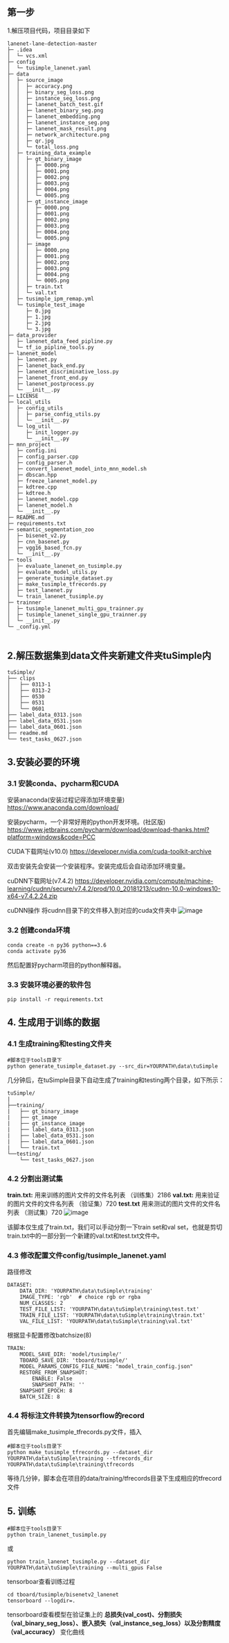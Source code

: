 ## 第一步
1.解压项目代码，项目目录如下

```
lanenet-lane-detection-master
├─ .idea
│  └─ vcs.xml
├─ config
│  └─ tusimple_lanenet.yaml
├─ data
│  ├─ source_image
│  │  ├─ accuracy.png
│  │  ├─ binary_seg_loss.png
│  │  ├─ instance_seg_loss.png
│  │  ├─ lanenet_batch_test.gif
│  │  ├─ lanenet_binary_seg.png
│  │  ├─ lanenet_embedding.png
│  │  ├─ lanenet_instance_seg.png
│  │  ├─ lanenet_mask_result.png
│  │  ├─ network_architecture.png
│  │  ├─ qr.jpg
│  │  └─ total_loss.png
│  ├─ training_data_example
│  │  ├─ gt_binary_image
│  │  │  ├─ 0000.png
│  │  │  ├─ 0001.png
│  │  │  ├─ 0002.png
│  │  │  ├─ 0003.png
│  │  │  ├─ 0004.png
│  │  │  └─ 0005.png
│  │  ├─ gt_instance_image
│  │  │  ├─ 0000.png
│  │  │  ├─ 0001.png
│  │  │  ├─ 0002.png
│  │  │  ├─ 0003.png
│  │  │  ├─ 0004.png
│  │  │  └─ 0005.png
│  │  ├─ image
│  │  │  ├─ 0000.png
│  │  │  ├─ 0001.png
│  │  │  ├─ 0002.png
│  │  │  ├─ 0003.png
│  │  │  ├─ 0004.png
│  │  │  └─ 0005.png
│  │  ├─ train.txt
│  │  └─ val.txt
│  ├─ tusimple_ipm_remap.yml
│  └─ tusimple_test_image
│     ├─ 0.jpg
│     ├─ 1.jpg
│     ├─ 2.jpg
│     └─ 3.jpg
├─ data_provider
│  ├─ lanenet_data_feed_pipline.py
│  └─ tf_io_pipline_tools.py
├─ lanenet_model
│  ├─ lanenet.py
│  ├─ lanenet_back_end.py
│  ├─ lanenet_discriminative_loss.py
│  ├─ lanenet_front_end.py
│  ├─ lanenet_postprocess.py
│  └─ __init__.py
├─ LICENSE
├─ local_utils
│  ├─ config_utils
│  │  ├─ parse_config_utils.py
│  │  └─ __init__.py
│  └─ log_util
│     ├─ init_logger.py
│     └─ __init__.py
├─ mnn_project
│  ├─ config.ini
│  ├─ config_parser.cpp
│  ├─ config_parser.h
│  ├─ convert_lanenet_model_into_mnn_model.sh
│  ├─ dbscan.hpp
│  ├─ freeze_lanenet_model.py
│  ├─ kdtree.cpp
│  ├─ kdtree.h
│  ├─ lanenet_model.cpp
│  ├─ lanenet_model.h
│  └─ __init__.py
├─ README.md
├─ requirements.txt
├─ semantic_segmentation_zoo
│  ├─ bisenet_v2.py
│  ├─ cnn_basenet.py
│  ├─ vgg16_based_fcn.py
│  └─ __init__.py
├─ tools
│  ├─ evaluate_lanenet_on_tusimple.py
│  ├─ evaluate_model_utils.py
│  ├─ generate_tusimple_dataset.py
│  ├─ make_tusimple_tfrecords.py
│  ├─ test_lanenet.py
│  └─ train_lanenet_tusimple.py
├─ trainner
│  ├─ tusimple_lanenet_multi_gpu_trainner.py
│  ├─ tusimple_lanenet_single_gpu_trainner.py
│  └─ __init__.py
└─ _config.yml
 
```

## 2.解压数据集到data文件夹新建文件夹tuSimple内

```
tuSimple/
├── clips
│   ├── 0313-1
│   ├── 0313-2
│   ├── 0530
│   ├── 0531
│   └── 0601
├── label_data_0313.json
├── label_data_0531.json
├── label_data_0601.json
├── readme.md
└── test_tasks_0627.json
```

## 3.安装必要的环境
### 3.1 安装conda、pycharm和CUDA

安装anaconda(安装过程记得添加环境变量)
https://www.anaconda.com/download/

安装pycharm，一个非常好用的python开发环境。(社区版)
https://www.jetbrains.com/pycharm/download/download-thanks.html?platform=windows&code=PCC

CUDA下载网址(v10.0)
https://developer.nvidia.com/cuda-toolkit-archive

双击安装先会安装一个安装程序。安装完成后会自动添加环境变量。

cuDNN下载网址(v7.4.2)
https://developer.nvidia.com/compute/machine-learning/cudnn/secure/v7.4.2/prod/10.0_20181213/cudnn-10.0-windows10-x64-v7.4.2.24.zip

cuDNN操作
将cudnn目录下的文件移入到对应的cuda文件夹中
![image](https://user-images.githubusercontent.com/36353749/219566381-2aef6455-94ae-4b4c-b772-d446f07ea4f1.png)

### 3.2 创建conda环境
```
conda create -n py36 python==3.6
conda activate py36
```
然后配置好pycharm项目的python解释器。
### 3.3 安装环境必要的软件包
```
pip install -r requirements.txt
```

## 4. 生成用于训练的数据
### 4.1 生成training和testing文件夹
```
#脚本位于tools目录下
python generate_tusimple_dataset.py --src_dir=YOURPATH\data\tuSimple
```

几分钟后，在tuSimple目录下自动生成了training和testing两个目录，如下所示：
```
tuSimple/
|
├──training/
|   ├── gt_binary_image
|   ├── gt_image
|   ├── gt_instance_image
|   ├── label_data_0313.json
|   ├── label_data_0531.json
|   ├── label_data_0601.json
|   └── train.txt
└──testing/
    └── test_tasks_0627.json
```
### 4.2 分割出测试集
**train.txt:** 用来训练的图片文件的文件名列表 （训练集）2186
**val.txt:** 用来验证的图片文件的文件名列表 （验证集）720
**test.txt** 用来测试的图片文件的文件名列表 （测试集）720
![image](https://user-images.githubusercontent.com/36353749/219576755-ab4573a4-19f3-4f33-aa56-69d390fa9a1b.png)

该脚本仅生成了train.txt，我们可以手动分割一下train set和val set，也就是剪切train.txt中的一部分到一个新建的val.txt和test.txt文件中。

### 4.3 修改配置文件config/tusimple_lanenet.yaml
路径修改
```
DATASET:
    DATA_DIR: 'YOURPATH\data\tuSimple\training'
    IMAGE_TYPE: 'rgb'  # choice rgb or rgba
    NUM_CLASSES: 2
    TEST_FILE_LIST: 'YOURPATH\data\tuSimple\training\test.txt'
    TRAIN_FILE_LIST: 'YOURPATH\data\tuSimple\training\train.txt'
    VAL_FILE_LIST: 'YOURPATH\data\tuSimple\training\val.txt'
```
根据显卡配置修改batchsize(8)
```
TRAIN:
    MODEL_SAVE_DIR: 'model/tusimple/'
    TBOARD_SAVE_DIR: 'tboard/tusimple/'
    MODEL_PARAMS_CONFIG_FILE_NAME: "model_train_config.json"
    RESTORE_FROM_SNAPSHOT:
        ENABLE: False
        SNAPSHOT_PATH: ''
    SNAPSHOT_EPOCH: 8
    BATCH_SIZE: 8
```
### 4.4 将标注文件转换为tensorflow的record

首先编辑make_tusimple_tfrecords.py文件，插入

```
#脚本位于tools目录下
python make_tusimple_tfrecords.py --dataset_dir YOURPATH\data\tuSimple\training --tfrecords_dir YOURPATH\data\tuSimple\training\tfrecords
```
等待几分钟，脚本会在项目的data/training/tfrecords目录下生成相应的tfrecord文件

## 5. 训练
```
#脚本位于tools目录下
python train_lanenet_tusimple.py
```
或
```
python train_lanenet_tusimple.py --dataset_dir YOURPATH\data\tuSimple\training --multi_gpus False
```
tensorboar查看训练过程
```
cd tboard/tusimple/bisenetv2_lanenet
tensorboard --logdir=.
```
tensorboard查看模型在验证集上的 **总损失(val_cost)、分割损失（val_binary_seg_loss）、嵌入损失（val_instance_seg_loss）以及分割精度（val_accuracy）** 变化曲线
